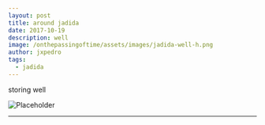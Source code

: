 ```yaml
---
layout: post
title: around jadida
date: 2017-10-19
description: well
image: /onthepassingoftime/assets/images/jadida-well-h.png
author: jxpedro
tags: 
  - jadida
---
```

<p >storing well</p>

![Placeholder](/onthepassingoftime/assets/images/jadida-well.jpg)

<p></p>

<hr/>
